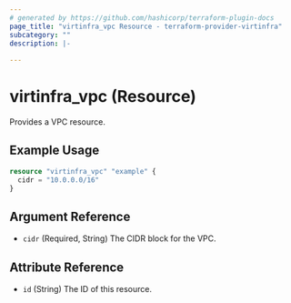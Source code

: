 ```yaml
---
# generated by https://github.com/hashicorp/terraform-plugin-docs
page_title: "virtinfra_vpc Resource - terraform-provider-virtinfra"
subcategory: ""
description: |-
  
---
```


# virtinfra_vpc (Resource)

Provides a VPC resource.

## Example Usage

```terraform
resource "virtinfra_vpc" "example" {
  cidr = "10.0.0.0/16"
}
```

## Argument Reference

* `cidr` (Required, String) The CIDR block for the VPC.

## Attribute Reference

* `id` (String) The ID of this resource.


